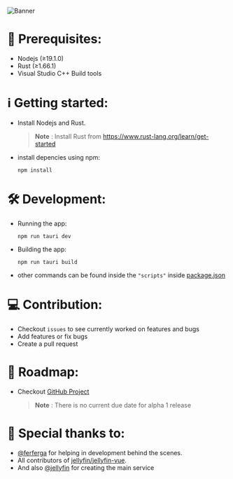 ![Banner](https://user-images.githubusercontent.com/55829513/215268063-c7e114c2-0200-42e9-9e38-6dc765fcf6cc.png)

# 📝 Prerequisites:
- Nodejs (≥19.1.0)
- Rust (≥1.66.1)
- Visual Studio C++ Build tools

# ℹ️ Getting started:
- Install Nodejs and Rust.
  > **Note** : Install Rust from https://www.rust-lang.org/learn/get-started
- install depencies using npm:
  ```shell
  npm install
  ```

# 🛠️ Development:
- Running the app:
  ```shell
  npm run tauri dev
  ```
- Building the app:
  ```shell
  npm run tauri build
  ```
- other commands can be found inside the `"scripts"` inside [package.json](https://github.com/prayag17/JellyPlayer/blob/main/package.json)

#  💻 Contribution:
- Checkout `issues` to see currently worked on features and bugs
- Add features or fix bugs
- Create a pull request

# 📃 Roadmap:
- Checkout [GitHub Project](https://github.com/users/prayag17/projects/3)
  > **Note** : There is no current due date for alpha 1 release 

# 🎊 Special thanks to:
- [@ferferga](https://github.com/ferferga) for helping in development behind the scenes.
- All contributors of [jellyfin/jellyfin-vue](https://github.com/jellyfin/jellyfin-vue).
- And also [@jellyfin](https://github.com/jellyfin/) for creating the main service 
